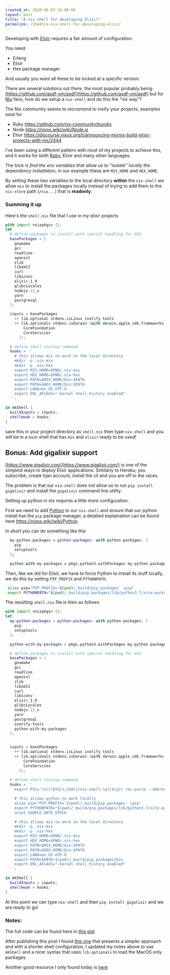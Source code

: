 ```yaml
---
created_at: 2020-06-03 14:00:00
layout: post
title: "A nix-shell for developing Elixir" 
permalink: /15443/a-nix-shell-for-developing-elixir
---
```


Developing with [Elixir](https://elixir-lang.org) requires a fair amount of configuration.

You need:
* Erlang
* Elixir
* Hex package manager

And usually you want all these to be locked at a specific version.

There are several solutions out there, the most popular probably being [https://github.com/asdf-vm/asdf](https://github.com/asdf-vm/asdf)
but for [Nix](https://nixos.org/nix/) fans, how do we setup a `nix-shell` and do this the "nix way"?

The Nix community seems to reccomend to nixify your projects, examples exist for 
* Ruby https://github.com/nix-community/bundix
* Node https://nixos.wiki/wiki/Node.js
* Elixir https://discourse.nixos.org/t/announcing-mixnix-build-elixir-projects-with-nix/2444

I've been using a different pattern with most of my projects to achieve this, and it works for both [Ruby](https://www.ruby-lang.org/en/), Elixir and many other languages.

The trick is *find the env variables that allow us to "isolate" locally the dependency installation*, in our example these are `MIX_HOME` and `HEX_HOME`.

By setting these two variables to the local directory **within** the `nix-shell` we allow `mix` to install the packages locally instead of trying to add them to the `nix-store` path (`/nix...`) that is **readonly**.

### Summing it up

Here's the `shell.nix` file that I use in my elixir projects

```nix
with import <nixpkgs> {};
let
  # define packages to install with special handling for OSX
  basePackages = [
    gnumake
    gcc
    readline
    openssl
    zlib
    libxml2
    curl
    libiconv
    elixir_1_9
    glibcLocales
    nodejs-12_x
    yarn
    postgresql
  ];

  inputs = basePackages
    ++ lib.optional stdenv.isLinux inotify-tools
    ++ lib.optionals stdenv.isDarwin (with darwin.apple_sdk.frameworks; [
        CoreFoundation
        CoreServices
      ]);

  # define shell startup command
  hooks = ''
    # this allows mix to work on the local directory
    mkdir -p .nix-mix
    mkdir -p .nix-hex
    export MIX_HOME=$PWD/.nix-mix
    export HEX_HOME=$PWD/.nix-hex
    export PATH=$MIX_HOME/bin:$PATH
    export PATH=$HEX_HOME/bin:$PATH
    export LANG=en_US.UTF-8
    export ERL_AFLAGS="-kernel shell_history enabled"
  '';

in mkShell {
  buildInputs = inputs;
  shellHook = hooks;
}
```

save this in your project directory as `shell.nix` then type `nix-shell` and you will be in a `bash` shell that has `mix` and `elixir` ready to be used!

## Bonus: Add gigalixir support
[https://www.gigalixir.com](https://www.gigalixir.com/) is one of the simplest ways to deploy Elixir applications.
Similarly to Heroku, you subscribe, create hjan account, install the cli and you are off to the races.

The problem is that our `nix-shell` does not allow us to run `pip install gigalixir` and install the `gigalixir` command line utility.

Setting up python in nix requires a little more configuration. 

First we need to add [Python](https://www.python.org/) to our `nix-shell` and ensure that our python install has the `pip` package manager, a detailed explaination can be found here https://nixos.wiki/wiki/Python.

In short you can do something like this

```nix
  my-python-packages = python-packages: with python-packages; [
    pip
    setuptools
  ];

  python-with-my-packages = pkgs.python3.withPackages my-python-packages;
```

Then, like we did for Elixir, we have to force Python to 
install its stuff locally, we do this by setting `PIP_PREFIX` and `PYTHONPATH`;

```bash
 alias pip="PIP_PREFIX='$(pwd)/_build/pip_packages' \pip"
 export PYTHONPATH="$(pwd)/_build/pip_packages/lib/python3.7/site-packages:$PYTHONPATH"
```

The resulting `shell.nix` file is then as follows

```nix
with import <nixpkgs> {};
let
  my-python-packages = python-packages: with python-packages; [
    pip
    setuptools
  ];

  python-with-my-packages = pkgs.python3.withPackages my-python-packages;

  # define packages to install with special handling for OSX
  basePackages = [
    gnumake
    gcc
    readline
    openssl
    zlib
    libxml2
    curl
    libiconv
    elixir_1_9
    glibcLocales
    nodejs-12_x
    yarn
    postgresql
    inotify-tools
    python-with-my-packages
  ];


  inputs = basePackages
    ++ lib.optional stdenv.isLinux inotify-tools
    ++ lib.optionals stdenv.isDarwin (with darwin.apple_sdk.frameworks; [
        CoreFoundation
        CoreServices
      ]);
			
  # define shell startup command
  hooks = ''
    export PS1='\n\[\033[1;32m\][nix-shell:\w]($(git rev-parse --abbrev-ref HEAD))\$\[\033[0m\] '

    # this allows python to work locally
    alias pip="PIP_PREFIX='$(pwd)/_build/pip_packages' \pip"
    export PYTHONPATH="$(pwd)/_build/pip_packages/lib/python3.7/site-packages:$PYTHONPATH"
    unset SOURCE_DATE_EPOCH

    # this allows mix to work on the local directory
    mkdir -p .nix-mix
    mkdir -p .nix-hex
    export MIX_HOME=$PWD/.nix-mix
    export HEX_HOME=$PWD/.nix-hex
    export PATH=$MIX_HOME/bin:$PATH
    export PATH=$HEX_HOME/bin:$PATH
    export LANG=en_US.UTF-8
    export PATH=$PATH:$(pwd)/_build/pip_packages/bin
    export ERL_AFLAGS="-kernel shell_history enabled"
  '';

in mkShell {
  buildInputs = inputs;
  shellHook = hooks;
}
```

At this point we can type `nix-shell` and then `pip install gigalixir` and we are ready to go!


### Notes:

The full code can be found here in [this gist](https://gist.github.com/ghedamat/fbba4433579cd6ef8fdd94c5da57fbb3)

After publishing this post I found [this one](https://til.codes/nix-shell-for-elixir-projects/) that presents a simpler approach and with a shorter shell configuration, I updated my notes above to use `mkShell` and a nicer syntax that uses `lib.optionals` to load the MacOS only packages

Another good resource I only found today is [here](https://ejpcmac.net/blog/using-nix-in-elixir-projects/)




<img style="width: 1px;" src="https://conta.onrender.com/ghedam.at/15443/a-nix-shell-for-developing-elixir" />
